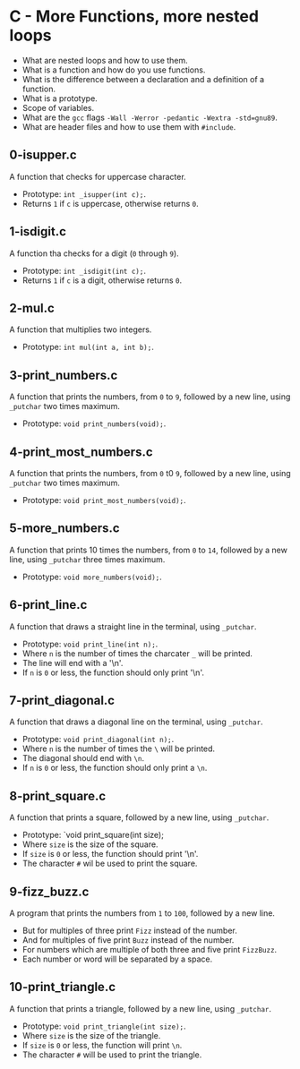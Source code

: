# C - More Functions, more nested loops
  - What are nested loops and how to use them.
  - What is a function and how do you use functions.
  - What is the difference between a declaration and a definition of a function.
  - What is a prototype.
  - Scope of variables.
  - What are the `gcc` flags `-Wall -Werror -pedantic -Wextra -std=gnu89`.
  - What are header files and how to use them with `#include`.
  
## 0-isupper.c
   A function that checks for uppercase character.
   - Prototype: `int _isupper(int c);`.
   - Returns `1` if `c` is uppercase, otherwise returns `0`.

## 1-isdigit.c
   A function tha checks for a digit (`0` through `9`).
   - Prototype: `int _isdigit(int c);`.
   - Returns `1` if `c` is a digit, otherwise returns `0`.

## 2-mul.c
   A function that multiplies two integers.
   - Prototype: `int mul(int a, int b);`.

## 3-print_numbers.c
   A function that prints the numbers, from `0` to `9`,
   followed by a new line, using `_putchar` two times maximum.
   - Prototype: `void print_numbers(void);`.

## 4-print_most_numbers.c
   A function that prints the numbers, from `0` t0 `9`,
   followed by a new line, using `_putchar` two times maximum.
   - Prototype: `void print_most_numbers(void);`.

## 5-more_numbers.c
   A function that prints 10 times the numbers, from `0` to `14`,
   followed by a new line, using `_putchar` three times maximum.
   - Prototype: `void more_numbers(void);`.

## 6-print_line.c
   A function that draws a straight line in the terminal, using `_putchar`.
   - Prototype: `void print_line(int n);`.
   - Where `n` is the number of times the charcater `_` will be printed.
   - The line will end with a '\n'.
   - If `n` is `0` or less, the function should only print '\n'.

## 7-print_diagonal.c
   A function that draws a diagonal line on the terminal, using `_putchar`.
   - Prototype: `void print_diagonal(int n);`.
   - Where `n` is the number of times the `\` will be printed.
   - The diagonal should end with `\n`.
   - If `n` is `0` or less, the function should only print a `\n`.

## 8-print_square.c
   A function that prints a square, followed by a new line, using `_putchar`.
   - Prototype: `void print_square(int size);
   - Where `size` is the size of the square.
   - If `size` is `0` or less, the function should print '\n'.
   - The character `#` wil be used to print the square.

## 9-fizz_buzz.c
   A program that prints the numbers from `1` to `100`,
   followed by a new line.
   - But for multiples of three print `Fizz` instead of the number.
   - And for multiples of five print `Buzz` instead of the number.
   - For numbers which are multiple of both three and five print `FizzBuzz`.
   - Each number or word will be separated by a space.

## 10-print_triangle.c
   A function that prints a triangle,
   followed by a new line, using `_putchar`.
   - Prototype: `void print_triangle(int size);`.
   - Where `size` is the size of the triangle.
   - If `size` is `0` or less, the function will print `\n`.
   - The character `#` will be used to print the triangle.

